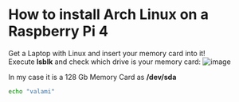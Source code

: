 # How to install Arch Linux on a Raspberry Pi 4

Get a Laptop with Linux and insert your memory card into it!  
Execute <b>lsblk</b> and check which drive is your memory card:
![image](https://github.com/user-attachments/assets/b44bce60-884d-4eff-a3de-1b98d7493ac6)


In my case it is a 128 Gb Memory Card as <b>/dev/sda</b>  
```sh
echo "valami"
```
